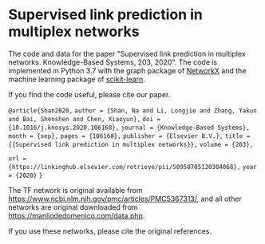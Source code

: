 # Supervised link prediction in multiplex networks

The code and data for the paper "Supervised link prediction in multiplex networks. Knowledge-Based Systems, 203, 2020". The code is implemented in Python 3.7 with the graph package of [NetworkX](http://networkx.github.io/) and the machine learning package of [scikit-learn](https://scikit-learn.org/stable/).

If you find the code useful, please cite our paper.

`@article{Shan2020,`
`author = {Shan, Na and Li, Longjie and Zhang, Yakun and Bai, Shenshen and Chen, Xiaoyun},`
`doi = {10.1016/j.knosys.2020.106168},`
`journal = {Knowledge-Based Systems},`
`month = {sep},`
`pages = {106168},`
`publisher = {Elsevier B.V.},`
`title = {{Supervised link prediction in multiplex networks}},`
`volume = {203},`

`url = {https://linkinghub.elsevier.com/retrieve/pii/S0950705120304068},`
`year = {2020}`
`}`



The TF network is original available from https://www.ncbi.nlm.nih.gov/pmc/articles/PMC5367313/,
and all other networks are original downloaded from https://manliodedomenico.com/data.php.  

If you use these networks, please cite the original references.

